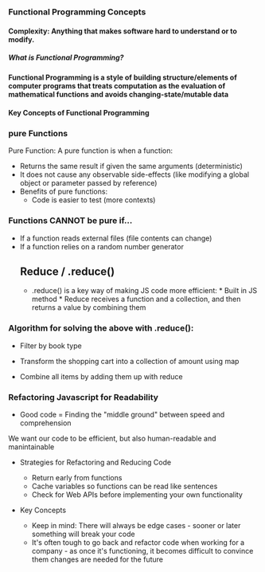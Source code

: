 ### Functional Programming Concepts
#### Complexity: Anything that makes software hard to understand or to modify.
##### What is Functional Programming?
#### Functional Programming is a style of building structure/elements of computer programs that treats computation as the evaluation of mathematical functions and avoids changing-state/mutable data

#### Key Concepts of Functional Programming
### pure Functions
Pure Function: A pure function is when a function:

* Returns the same result if given the same arguments (deterministic)
* It does not cause any observable side-effects (like modifying a global object or parameter passed by reference)
* Benefits of pure functions:
  * Code is easier to test (more contexts)
### Functions CANNOT be pure if...

* If a function reads external files (file contents can change)
* If a function relies on a random number generator
  ## Reduce / .reduce()
     * .reduce() is a key way of making JS code more efficient:
      * Built in JS method
      * Reduce receives a function and a collection, and then returns a value by combining them

### Algorithm for solving the above with .reduce():

   * Filter by book type

   * Transform the shopping cart into a collection of amount using map

   * Combine all items by adding them up with reduce


### Refactoring Javascript for Readability
 * Good code = Finding the "middle ground" between speed and comprehension

We want our code to be efficient, but also human-readable and manintainable
* Strategies for Refactoring and Reducing Code
  * Return early from functions
  * Cache variables so functions can be read like sentences
  * Check for Web APIs before implementing your own functionality

* Key Concepts
  * Keep in mind: There will always be edge cases - sooner or later something will break your code
  * It's often tough to go back and refactor code when working for a company - as once it's functioning, it becomes difficult to convince them changes are needed for the future
